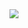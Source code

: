 <html>
    <head>
        <title>hii</title>
        <link rel="stylesheet" type="text/css" href="../css/basic.css">
    </head>
    <body>
        <img src="https://lpintrepid.imgix.net/Intrepid/125534/8817746280478.jpg?auto=compress&crop=center&fit=crop&format=auto&h=416&q=45&w=740">
    </body>
</html>
